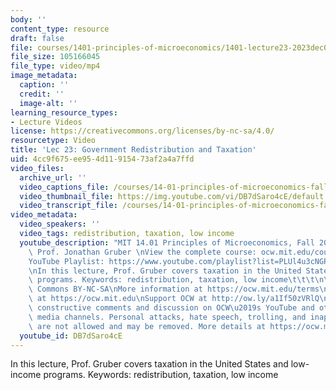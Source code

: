 ```yaml
---
body: ''
content_type: resource
draft: false
file: courses/1401-principles-of-microeconomics/1401-lecture23-2023dec04_360p_16_9.mp4
file_size: 105166045
file_type: video/mp4
image_metadata:
  caption: ''
  credit: ''
  image-alt: ''
learning_resource_types:
- Lecture Videos
license: https://creativecommons.org/licenses/by-nc-sa/4.0/
resourcetype: Video
title: 'Lec 23: Government Redistribution and Taxation'
uid: 4cc9f675-ee95-4d11-9154-73af2a4a7ffd
video_files:
  archive_url: ''
  video_captions_file: /courses/14-01-principles-of-microeconomics-fall-2023/1q_yRcf6jnAFszMZOCYx0J01MX2CXGsds_transcript.webvtt
  video_thumbnail_file: https://img.youtube.com/vi/DB7dSaro4cE/default.jpg
  video_transcript_file: /courses/14-01-principles-of-microeconomics-fall-2023/1q_yRcf6jnAFszMZOCYx0J01MX2CXGsds_transcript.pdf
video_metadata:
  video_speakers: ''
  video_tags: redistribution, taxation, low income
  youtube_description: "MIT 14.01 Principles of Microeconomics, Fall 2023 \nInstructor:\
    \ Prof. Jonathan Gruber \nView the complete course: ocw.mit.edu/courses/14-01-principles-of-microeconomics-spring-2023/\n\
    YouTube Playlist: https://www.youtube.com/playlist?list=PLUl4u3cNGP60V7HxLYRaJMbFzP77bzEjb\n\
    \nIn this lecture, Prof. Gruber covers taxation in the United States and low-income\
    \ programs. Keywords: redistribution, taxation, low income\t\t\t\n\nLicense: Creative\
    \ Commons BY-NC-SA\nMore information at https://ocw.mit.edu/terms\nMore courses\
    \ at https://ocw.mit.edu\nSupport OCW at http://ow.ly/a1If50zVRlQ\n\nWe encourage\
    \ constructive comments and discussion on OCW\u2019s YouTube and other social\
    \ media channels. Personal attacks, hate speech, trolling, and inappropriate comments\
    \ are not allowed and may be removed. More details at https://ocw.mit.edu/comments."
  youtube_id: DB7dSaro4cE
---
```

In this lecture, Prof. Gruber covers taxation in the United States and low-income programs. Keywords: redistribution, taxation, low income